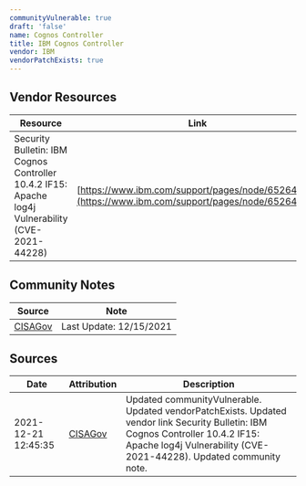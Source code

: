 ```yaml
---
communityVulnerable: true
draft: 'false'
name: Cognos Controller
title: IBM Cognos Controller
vendor: IBM
vendorPatchExists: true
---
```


## Vendor Resources
| Resource | Link |
| --- | --- |
| Security Bulletin: IBM Cognos Controller 10.4.2 IF15: Apache log4j Vulnerability (CVE-2021-44228) | [https://www.ibm.com/support/pages/node/6526468>](https://www.ibm.com/support/pages/node/6526468>) |


## Community Notes
| Source | Note |
| --- | --- |
| [CISAGov](https://raw.githubusercontent.com/cisagov/log4j-affected-db/develop/README.md) | Last Update: 12/15/2021 |

## Sources
| Date | Attribution | Description |
| --- | --- | --- |
| 2021-12-21 12:45:35 | [CISAGov](https://raw.githubusercontent.com/cisagov/log4j-affected-db/develop/README.md) | Updated communityVulnerable. Updated vendorPatchExists. Updated vendor link Security Bulletin: IBM Cognos Controller 10.4.2 IF15: Apache log4j Vulnerability (CVE-2021-44228). Updated community note.  |
